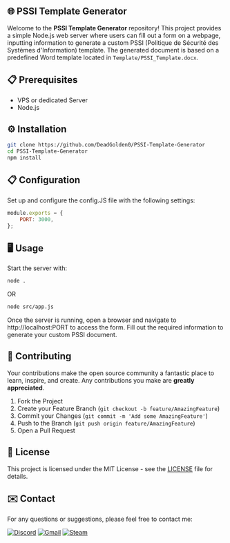 ## 🌐 PSSI Template Generator

Welcome to the **PSSI Template Generator** repository! This project provides a simple Node.js web server where users can fill out a form on a webpage, inputting information to generate a custom PSSI (Politique de Sécurité des Systèmes d'Information) template. The generated document is based on a predefined Word template located in `Template/PSSI_Template.docx`.

## 📋 Prerequisites

- VPS or dedicated Server
- Node.js

## ⚙️ Installation

```bash
git clone https://github.com/DeadGolden0/PSSI-Template-Generator
cd PSSI-Template-Generator
npm install
```

## 📋 Configuration

Set up and configure the config.JS file with the following settings:

```js
module.exports = {
    PORT: 3000,
};
```

## 🖥️ Usage

Start the server with:

```bash
node .
```

OR

```bash
node src/app.js
```

Once the server is running, open a browser and navigate to http://localhost:PORT to access the form. Fill out the required information to generate your custom PSSI document.

## 🤝 Contributing

Your contributions make the open source community a fantastic place to learn, inspire, and create. Any contributions you make are **greatly appreciated**.

1. Fork the Project
2. Create your Feature Branch (`git checkout -b feature/AmazingFeature`)
3. Commit your Changes (`git commit -m 'Add some AmazingFeature'`)
4. Push to the Branch (`git push origin feature/AmazingFeature`)
5. Open a Pull Request

## 📝 License

This project is licensed under the MIT License - see the [LICENSE](LICENSE) file for details.

## ✉️ Contact

For any questions or suggestions, please feel free to contact me:

[![Discord](https://img.shields.io/badge/Discord-%235865F2.svg?style=for-the-badge&logo=discord&logoColor=white)](https://discord.gg/w92W7XR9Yg)
[![Gmail](https://img.shields.io/badge/Gmail-D14836?style=for-the-badge&logo=gmail&logoColor=white)](mailto:deadgolden9122@gmail.com)
[![Steam](https://img.shields.io/badge/steam-%23000000.svg?style=for-the-badge&logo=steam&logoColor=white)](https://steamcommunity.com/id/DeAdGoLdEn/)